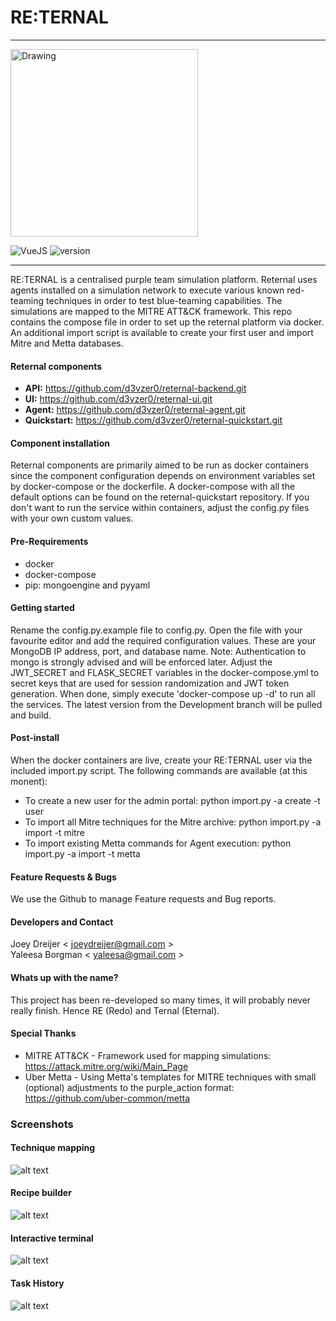#  RE:TERNAL
-------------

<img src="readme_img/reternal.png" alt="Drawing" style="width: 300px;"/>

![VueJS](https://img.shields.io/badge/VueJS-2-green.svg)
![version](https://img.shields.io/badge/Version-Alpha_0.0.1-orange.svg)

---------------------

RE:TERNAL is a centralised purple team simulation platform. Reternal uses agents installed on a simulation network to execute various known
red-teaming techniques in order to test blue-teaming capabilities. The simulations are mapped to the MITRE ATT&CK framework. This repo contains
the compose file in order to set up the reternal platform via docker. An additional import script is available to create your first user
and import Mitre and Metta databases.

#### Reternal components
- **API:** https://github.com/d3vzer0/reternal-backend.git
- **UI:** https://github.com/d3vzer0/reternal-ui.git
- **Agent:** https://github.com/d3vzer0/reternal-agent.git
- **Quickstart:** https://github.com/d3vzer0/reternal-quickstart.git

#### Component installation
Reternal components are primarily aimed to be run as docker containers since the component configuration depends on environment variables set by docker-compose or the dockerfile. A docker-compose with all the default options can be found on the reternal-quickstart repository. If you don't want to run the service within containers, adjust the config.py files with your own custom values.


#### Pre-Requirements
  - docker
  - docker-compose
  - pip: mongoengine and pyyaml


#### Getting started
Rename the config.py.example file to config.py. Open the file with your favourite editor and add the required configuration values. These are your MongoDB IP address, port, and database name. Note: Authentication to mongo is strongly advised and will be enforced later. Adjust the JWT_SECRET and FLASK_SECRET variables in the docker-compose.yml to secret keys that are used for session randomization and JWT token generation. When done, simply execute 'docker-compose up -d' to run all the services. The latest version from the Development branch will be pulled and build.

#### Post-install
When the docker containers are live, create your RE:TERNAL user via the included import.py script. The following commands are available (at this monent):
  - To create a new user for the admin portal: python import.py -a create -t user
  - To import all Mitre techniques for the Mitre archive: python import.py -a import -t mitre
  - To import existing Metta commands for Agent execution: python import.py -a import -t metta

#### Feature Requests & Bugs
We use the Github to manage Feature requests and Bug reports.

#### Developers and Contact

Joey Dreijer < joeydreijer@gmail.com >  
Yaleesa Borgman < yaleesa@gmail.com >

#### Whats up with the name?

This project has been re-developed so many times, it will probably never really finish. Hence RE (Redo) and Ternal (Eternal).

#### Special Thanks
  - MITRE ATT&CK - Framework used for mapping simulations: https://attack.mitre.org/wiki/Main_Page
  - Uber Metta -  Using Metta's templates for MITRE techniques with small (optional) adjustments to the purple_action format: https://github.com/uber-common/metta


### Screenshots
#### Technique mapping
![alt text](https://i.postimg.cc/nrgvrNWp/technique-mapping.png)


#### Recipe builder
![alt text](https://i.postimg.cc/qRBc5snV/recipe-builder.png)

#### Interactive terminal
![alt text](https://i.postimg.cc/V679QJBS/reternal-terminal.png)


#### Task History
![alt text](https://i.postimg.cc/kMpNTtgz/task-history.png)